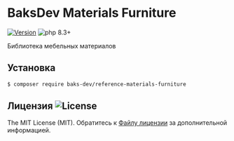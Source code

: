 # BaksDev Materials Furniture

[![Version](https://img.shields.io/badge/version-7.1.3-blue)](https://github.com/baks-dev/reference-materials-furniture/releases)
![php 8.3+](https://img.shields.io/badge/php-min%208.3-red.svg)

Библиотека мебельных материалов

## Установка

``` bash
$ composer require baks-dev/reference-materials-furniture
```

## Лицензия ![License](https://img.shields.io/badge/MIT-green)

The MIT License (MIT). Обратитесь к [Файлу лицензии](LICENSE.md) за дополнительной информацией.

